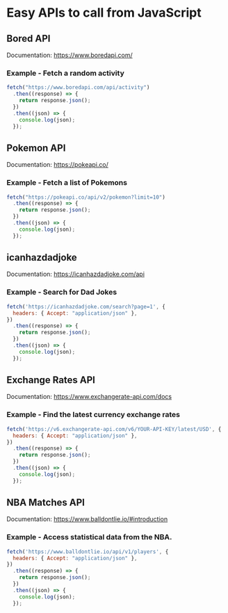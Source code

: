 # Easy APIs to call from JavaScript

## Bored API

Documentation: https://www.boredapi.com/

### Example - Fetch a random activity

```js
fetch("https://www.boredapi.com/api/activity")
  .then((response) => {
    return response.json();
  })
  .then((json) => {
    console.log(json);
  });
```

## Pokemon API

Documentation: https://pokeapi.co/

### Example - Fetch a list of Pokemons

```js
fetch("https://pokeapi.co/api/v2/pokemon?limit=10")
  .then((response) => {
    return response.json();
  })
  .then((json) => {
    console.log(json);
  });
```

## icanhazdadjoke

Documentation: https://icanhazdadjoke.com/api

### Example - Search for Dad Jokes

```js
fetch('https://icanhazdadjoke.com/search?page=1', {
  headers: { Accept: "application/json" },
})
  .then((response) => {
    return response.json();
  })
  .then((json) => {
    console.log(json);
  });
```

## Exchange Rates API

Documentation: https://www.exchangerate-api.com/docs

### Example - Find the latest currency exchange rates

```js
fetch('https://v6.exchangerate-api.com/v6/YOUR-API-KEY/latest/USD', {
  headers: { Accept: "application/json" },
})
  .then((response) => {
    return response.json();
  })
  .then((json) => {
    console.log(json);
  });
```

## NBA Matches API

Documentation: https://www.balldontlie.io/#introduction

### Example - Access statistical data from the NBA.

```js
fetch('https://www.balldontlie.io/api/v1/players', {
  headers: { Accept: "application/json" },
})
  .then((response) => {
    return response.json();
  })
  .then((json) => {
    console.log(json);
  });
```
